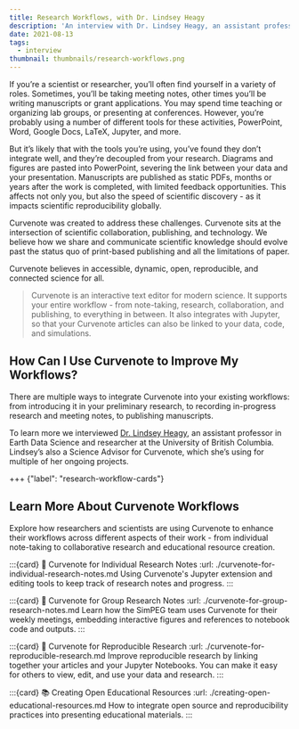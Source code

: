 ```yaml
---
title: Research Workflows, with Dr. Lindsey Heagy
description: 'An interview with Dr. Lindsey Heagy, an assistant professor in Earth Data Science and researcher at the University of British Columbia. Lindsey is also a Science Advisor for Curvenote.'
date: 2021-08-13
tags:
  - interview
thumbnail: thumbnails/research-workflows.png
---
```


If you’re a scientist or researcher, you’ll often find yourself in a variety of roles. Sometimes, you’ll be taking meeting notes, other times you’ll be writing manuscripts or grant applications. You may spend time teaching or organizing lab groups, or presenting at conferences. However, you’re probably using a number of different tools for these activities, PowerPoint, Word, Google Docs, LaTeX, Jupyter, and more.

But it’s likely that with the tools you’re using, you’ve found they don’t integrate well, and they’re decoupled from your research. Diagrams and figures are pasted into PowerPoint, severing the link between your data and your presentation. Manuscripts are published as static PDFs, months or years after the work is completed, with limited feedback opportunities. This affects not only you, but also the speed of scientific discovery - as it impacts scientific reproducibility globally.

Curvenote was created to address these challenges. Curvenote sits at the intersection of scientific collaboration, publishing, and technology. We believe how we share and communicate scientific knowledge should evolve past the status quo of print-based publishing and all the limitations of paper.

Curvenote believes in accessible, dynamic, open, reproducible, and connected science for all.

> Curvenote is an interactive text editor for modern science. It supports your entire workflow - from note-taking, research, collaboration, and publishing, to everything in between. It also integrates with Jupyter, so that your Curvenote articles can also be linked to your data, code, and simulations.

## How Can I Use Curvenote to Improve My Workflows?

There are multiple ways to integrate Curvenote into your existing workflows: from introducing it in your preliminary research, to recording in-progress research and meeting notes, to publishing manuscripts.

To learn more we interviewed [Dr. Lindsey Heagy](https://lindseyjh.ca/), an assistant professor in Earth Data Science and researcher at the University of British Columbia. Lindsey’s also a Science Advisor for Curvenote, which she’s using for multiple of her ongoing projects.

+++ {"label": "research-workflow-cards"}

## Learn More About Curvenote Workflows

Explore how researchers and scientists are using Curvenote to enhance their workflows across different aspects of their work - from individual note-taking to collaborative research and educational resource creation.

:::{card} 📝 Curvenote for Individual Research Notes
:url: ./curvenote-for-individual-research-notes.md
Using Curvenote's Jupyter extension and editing tools to keep track of research notes and progress.
:::

:::{card} 👥 Curvenote for Group Research Notes
:url: ./curvenote-for-group-research-notes.md
Learn how the SimPEG team uses Curvenote for their weekly meetings, embedding interactive figures and references to notebook code and outputs.
:::

:::{card} 🔄 Curvenote for Reproducible Research
:url: ./curvenote-for-reproducible-research.md
Improve reproducible research by linking together your articles and your Jupyter Notebooks. You can make it easy for others to view, edit, and use your data and research.
:::

:::{card} 📚 Creating Open Educational Resources
:url: ./creating-open-educational-resources.md
How to integrate open source and reproducibility practices into presenting educational materials.
:::
